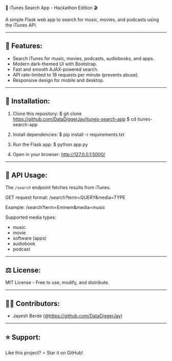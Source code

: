 🎵 iTunes Search App - Hackathon Edition 🎬

A simple Flask web app to search for music, movies, and podcasts using the iTunes API.

--------------------------
🚀 Features:
--------------------------
- Search iTunes for music, movies, podcasts, audiobooks, and apps.
- Modern dark-themed UI with Bootstrap.
- Fast and smooth AJAX-powered search.
- API rate-limited to 18 requests per minute (prevents abuse).
- Responsive design for mobile and desktop.

--------------------------
📜 Installation:
--------------------------
1. Clone this repository:
   $ git clone https://github.com/DataDiggerJay/itunes-search-app
   $ cd itunes-search-app

2. Install dependencies:
   $ pip install -r requirements.txt

3. Run the Flask app:
   $ python app.py

4. Open in your browser:
   http://127.0.0.1:5000/

--------------------------
📡 API Usage:
--------------------------
The `/search` endpoint fetches results from iTunes.

GET request format:
   /search?term=QUERY&media=TYPE

Example:
   /search?term=Eminem&media=music

Supported media types:
   - music
   - movie
   - software (apps)
   - audiobook
   - podcast

--------------------------
⚖️ License:
--------------------------
MIT License - Free to use, modify, and distribute.

--------------------------
👨‍💻 Contributors:
--------------------------
- Jayesh Berde (@https://github.com/DataDiggerJay)

--------------------------
⭐️ Support:
--------------------------
Like this project? ⭐ Star it on GitHub!
